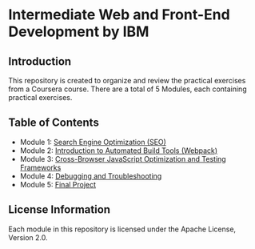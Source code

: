 # Intermediate Web and Front-End Development by IBM

## Introduction
This repository is created to organize and review the practical exercises from a Coursera course. There are a total of 5 Modules, each containing practical exercises.

## Table of Contents
- Module 1: [Search Engine Optimization (SEO)](https://github.com/hwahyeon/ibm-int-web-frontend/tree/module-1)
- Module 2: [Introduction to Automated Build Tools (Webpack)](https://github.com/hwahyeon/ibm-int-web-frontend/tree/module-2)
- Module 3: [Cross-Browser JavaScript Optimization and Testing Frameworks](https://github.com/hwahyeon/ibm-int-web-frontend/tree/module-3)
- Module 4: [Debugging and Troubleshooting](https://github.com/hwahyeon/ibm-int-web-frontend/tree/module-4)
- Module 5: [Final Project](https://github.com/hwahyeon/ibm-int-web-frontend/tree/module-5)

## License Information
Each module in this repository is licensed under the Apache License, Version 2.0.
